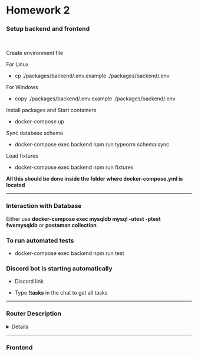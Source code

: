 # Homework 2

### Setup backend and frontend
<br>

Create environment file

For Linux
 * cp ./packages/backend/.env.example ./packages/backend/.env 

 For Windows
* copy ./packages/backend/.env.example ./packages/backend/.env

Install packages and Start containers

* docker-compose up

Sync database schema

* docker-compose exec backend npm run typeorm schema:sync

Load fixtures

* docker-compose exec backend npm run fixtures

**All this should be done inside the folder where docker-compose.yml is located**

___

### Interaction with Database

Either use **docker-compose exec  mysqldb mysql -utest -ptest fwemysqldb** or **postaman collection**

### To run automated tests

* docker-compose exec backend npm run test

### Discord bot is starting automatically

* Discord link 

* Type **!tasks** in the chat to get all tasks


___
### Router Description
<details>
**Global Router** http://localhost:4000/api

This is a router through which you can access other routes by either appending /task , /label or /tracking

**Task Router** http://localhost:4000/api/task

**/:taskId** Is a request parameter which is being passed through our link

| Routes | Description |
| ---    | ---         |
| taskRouter.get("/", getAllTasks)  | is used to get all existing tasks from database.  |
| taskRouter.post("/", createTask)  | is used to create a new task. You can create only one task at a time.  |
| taskRouter.get("/:taskId", getTaskById)   | is used to get a task where id = taskId  |
| taskRouter.delete("/:taskId", deleteTaskById)   | is used to delete a task where id = taskId.  |
| taskRouter.patch("/:taskId", updateTaskById)   | is used to update a task where id = taskId.  |
| taskRouter.post("/:taskId/label", addLabel)   | is used to get all existing tasks from database.  |
| taskRouter.delete("/:taskId/label", deleteLabel)   | is used to delete one or more labels from a task.  |
| taskRouter.get("/:taskId/labels", getAllLabelsOfTask)   | is used to get all labels of a certain task.  |
| taskRouter.get("/:taskId/trackings", getAllTrackingsOfTask)   | is used to get all trackings of a certain task.  |

<br>**Label Router** http://localhost:4000/api/label

**/:labelId** Is a request parameter which is being passed through our link

| Routes | Description |
| ---    | ---         |
| labelRouter.get("/", getAllLabels)  | is used to get all existing labels from database.  |
| labelRouter.post("/", createLabel)  | is used to create a new label. You can create only one label at a time.  |
| labelRouter.get("/:labelId/tasks", getAllTasksOfLabel)   | is used to get a label where id = labelId  |
| labelRouter.get("/:labelId", getLabelById)   | is used to get a label where id = labelId.  |
| labelRouter.delete("/:labelId", deleteLabelById)   | is used to delete a label where id = labelId.  |
| labelRouter.patch("/:labelId", updateLabelById)   | is used to update a label where id = labelId.  |


<br>**Tracking Router** http://localhost:4000/api/tracking

**/:trackingId** Is a request parameter which is being passed through our link

| Routes | Description |
| ---    | ---         |
| trackingRouter.get("/", getAllTrackings)  | is used to get all existing trackings from database.  |
| trackingRouter.get("/:trackingId", getTrackingById)  | is used to get a tracking where id = trackingId   |
| trackingRouter.post("/", createTracking);   | is used to create a new tracking. You can create only one tracking at a time.  |
| trackingRouter.patch("/:trackingId", UpdateTrackingById)   | is used to update a tracking where id = trackingId.  |
| trackingRouter.delete("/:trackingId", deleteTrackingById)   | is used to delete a tracking where id = trackingId.  |

</details>

___

### Frontend